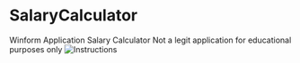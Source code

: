 # SalaryCalculator
Winform Application Salary Calculator
Not a legit application for educational purposes only
![Instructions](/codingChallenge)
